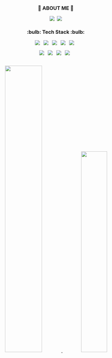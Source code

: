 <br>
<div align=center>

<h3 align="center">🌈 ABOUT ME 🌈</h3>
<p align="center">
  <a href="https://www.instagram.com/o_seung12/"><img src="https://img.shields.io/badge/Instagram-E4405F?style=flat-square&logo=Instagram&logoColor=white&link=https://www.instagram.com/o_seung12/"/></a>&nbsp
  <a href="mailto:osungg@gmail.com"><img src="https://img.shields.io/badge/Gmail-d14836?style=flat-square&logo=Gmail&logoColor=white&link=osungg@gmail.com"/></a>
</p>
  
<h3 align="center"><b>:bulb: Tech Stack :bulb:</b></h3>
<p align="center">
 <img src="https://img.shields.io/badge/Java-007396?style=for-the-badge&logo=Java&logoColor=white"/></a> &nbsp
 <img src="https://img.shields.io/badge/html-E34F26?style=for-the-badge&logo=html5&logoColor=white"> &nbsp
 <img src="https://img.shields.io/badge/css-1572B6?style=for-the-badge&logo=css3&logoColor=white"> &nbsp
 <img src="https://img.shields.io/badge/javascript-F7DF1E?style=for-the-badge&logo=javascript&logoColor=black"> &nbsp
 <img src="https://img.shields.io/badge/Node.js-339933?style=for-the-badge&logo=Node.js&logoColor=white"/></a> &nbsp </p>
 <img src="https://img.shields.io/badge/MySQL-4479A1?style=for-the-badge&logo=MySQL&logoColor=white"/></a> &nbsp 
 <img src="https://img.shields.io/badge/MariaDB-006494?style=for-the-badge&logo=MariaDB&logoColor=white"> &nbsp
 <img src="https://img.shields.io/badge/Amazon AWS-ED9149?style=for-the-badge&logo=Amazon%20AWS&logoColor=black"/></a> &nbsp
 <img src="https://img.shields.io/badge/bootstrap-7952B3?style=for-the-badge&logo=bootstrap&logoColor=white"> &nbsp </p>
</br>

<a href="https://github.com/anuraghazra/github-readme-stats">
  <img src="https://github-readme-stats.vercel.app/api?username=oseung12&show_icons=true&theme=prussian" width=49.0% />
</a>
<a href="https://github.com/devpla/github-stats-transparent">
  <img src="https://github-readme-stats.vercel.app/api/top-langs/?username=oseung12&layout=compact&theme=prussian" width=41.0% />
</a>

</div>


<!--
**oseung12/oseung12** is a ✨ _special_ ✨ repository because its `README.md` (this file) appears on your GitHub profile.

Here are some ideas to get you started:

- 🔭 I’m currently working on ...
- 🌱 I’m currently learning ...
- 👯 I’m looking to collaborate on ...
- 🤔 I’m looking for help with ...
- 💬 Ask me about ...
- 📫 How to reach me: ...
- 😄 Pronouns: ...
- ⚡ Fun fact: ...
-->
